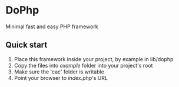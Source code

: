 DoPhp
=====

Minimal fast and easy PHP framework

Quick start
-----------
1. Place this framework inside your project, by example in lib/dophp
2. Copy the files into *example* folder into your project's root
3. Make sure the 'cac' folder is writable
4. Point your browser to *index.php*'s URL
